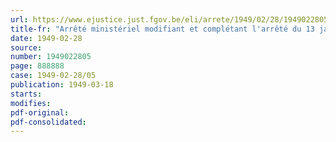 ```yaml
---
url: https://www.ejustice.just.fgov.be/eli/arrete/1949/02/28/1949022805/justel
title-fr: "Arrêté ministériel modifiant et complétant l'arrêté du 13 janvier 1949 étendant la compétence de Commissions locales de recensement linguistique existantes aux communes de Rhode-Saint-Genèse, Houtain-l'Evêque, Lanaye, Fouron-Saint-Pierre, Fouron-Saint-Martin et Teuven"
date: 1949-02-28
source:
number: 1949022805
page: 888888
case: 1949-02-28/05
publication: 1949-03-18
starts:
modifies:
pdf-original:
pdf-consolidated:
---
```


